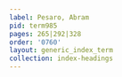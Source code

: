 ```yaml
---
label: Pesaro, Abram
pid: term985
pages: 265|292|328
order: '0760'
layout: generic_index_term
collection: index-headings
---
```

